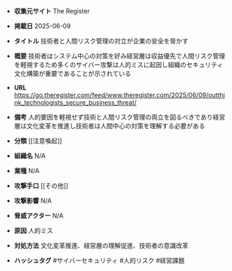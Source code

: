 - **収集元サイト**
The Register

- **掲載日**
2025-06-09

- **タイトル**
技術者と人間リスク管理の対立が企業の安全を脅かす

- **概要**
技術者はシステム中心の対策を好み経営層は収益優先で人間リスク管理を軽視するため多くのサイバー攻撃は人的ミスに起因し組織のセキュリティ文化構築が重要であることが示されている

- **URL**
https://go.theregister.com/feed/www.theregister.com/2025/06/09/outthink_technologists_secure_business_threat/

- **備考**
人的要因を軽視せず技術と人間リスク管理の両立を図るべきであり経営層は文化変革を推進し技術者は人間中心の対策を理解する必要がある

- **分類**
[[注意喚起]]

- **組織名**
N/A

- **業種**
N/A

- **攻撃手口**
[[その他]]

- **攻撃影響**
N/A

- **脅威アクター**
N/A

- **原因**
人的ミス

- **対処方法**
文化変革推進、経営層の理解促進、技術者の意識改革

- **ハッシュタグ**
#サイバーセキュリティ #人的リスク #経営課題

